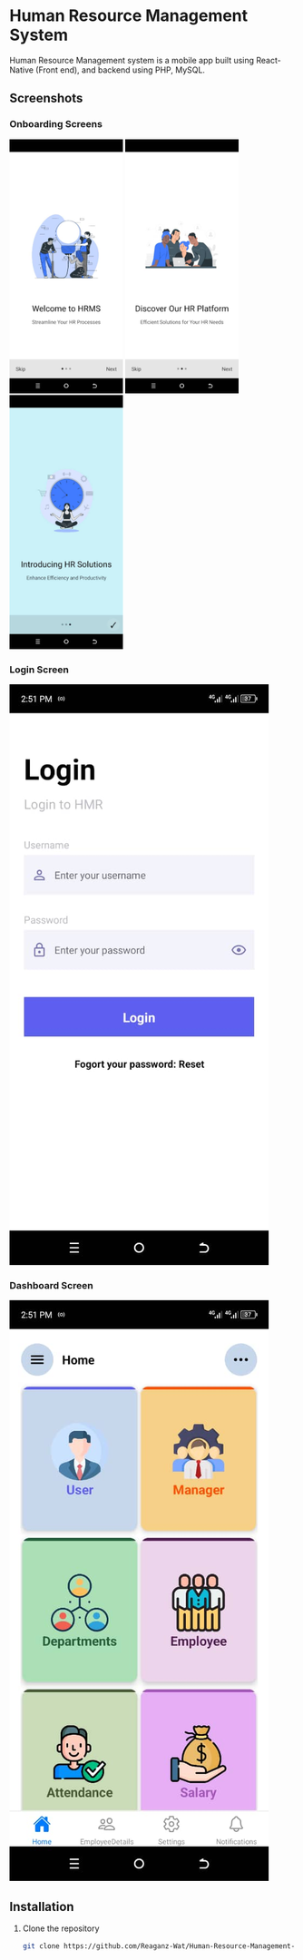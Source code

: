# Human Resource Management System

Human Resource Management system is a mobile app built using React-Native (Front end), and backend using PHP, MySQL.

## Screenshots

### Onboarding Screens

<!-- Display onboarding screens in a single row -->
<p float="left">
  <img src="assets/screenshots/onboarding1.jpg" width="200" />
  <img src="assets/screenshots/onboarding2.jpg" width="200" /> 
  <img src="assets/screenshots/onboarding3.jpg" width="200" />
</p>

### Login Screen

![Login](assets/screenshots/login.jpg)

### Dashboard Screen

![Dashboard](assets/screenshots/dashboard.jpg)

## Installation

1. Clone the repository
   ```bash
   git clone https://github.com/Reaganz-Wat/Human-Resource-Management-System.git
